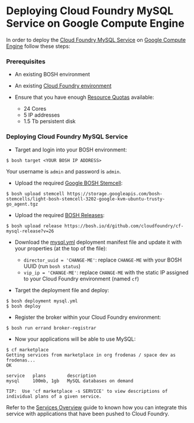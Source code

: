# Deploying Cloud Foundry MySQL Service on Google Compute Engine

In order to deploy the [Cloud Foundry MySQL Service](https://github.com/cloudfoundry/cf-mysql-release) on [Google Compute Engine](https://cloud.google.com/) follow these steps:

### Prerequisites

* An existing BOSH environment

* An existing [Cloud Foundry environment](https://github.com/cloudfoundry-incubator/bosh-google-cpi-boshrelease/blob/master/docs/deploy_cf.md)

* Ensure that you have enough [Resource Quotas](https://cloud.google.com/compute/docs/resource-quotas) available:
    - 24 Cores
    - 5 IP addresses
    - 1.5 Tb persistent disk

### Deploying Cloud Foundry MySQL Service

* Target and login into your BOSH environment:

```
$ bosh target <YOUR BOSH IP ADDRESS>
```

Your username is `admin` and password is `admin`.

* Upload the required [Google BOSH Stemcell](http://bosh.io/docs/stemcell.html):

```
$ bosh upload stemcell https://storage.googleapis.com/bosh-stemcells/light-bosh-stemcell-3202-google-kvm-ubuntu-trusty-go_agent.tgz
```

* Upload the required [BOSH Releases](http://bosh.io/docs/release.html):

```
$ bosh upload release https://bosh.io/d/github.com/cloudfoundry/cf-mysql-release?v=26
```

* Download the [mysql.yml](https://raw.githubusercontent.com/cloudfoundry-incubator/bosh-google-cpi-boshrelease/master/docs/mysql.yml) deployment manifest file and update it with your properties (at the top of the file):
    - `director_uuid = 'CHANGE-ME'`: replace `CHANGE-ME` with your BOSH UUID (run `bosh status`)
    - `vip_ip = 'CHANGE-ME'`: replace `CHANGE-ME` with the static IP assigned to your Cloud Foundry environment (named `cf`)

* Target the deployment file and deploy:

```
$ bosh deployment mysql.yml
$ bosh deploy
```

* Register the broker within your Cloud Foundry environment:

```
$ bosh run errand broker-registrar
```

* Now your applications will be able to use MySQL:

```
$ cf marketplace
Getting services from marketplace in org frodenas / space dev as frodenas...
OK

service   plans        description
mysql     100mb, 1gb   MySQL databases on demand

TIP:  Use 'cf marketplace -s SERVICE' to view descriptions of individual plans of a given service.
```

Refer to the [Services Overview](http://docs.cloudfoundry.org/devguide/services/) guide to known how you can integrate this service with applications that have been pushed to Cloud Foundry.
